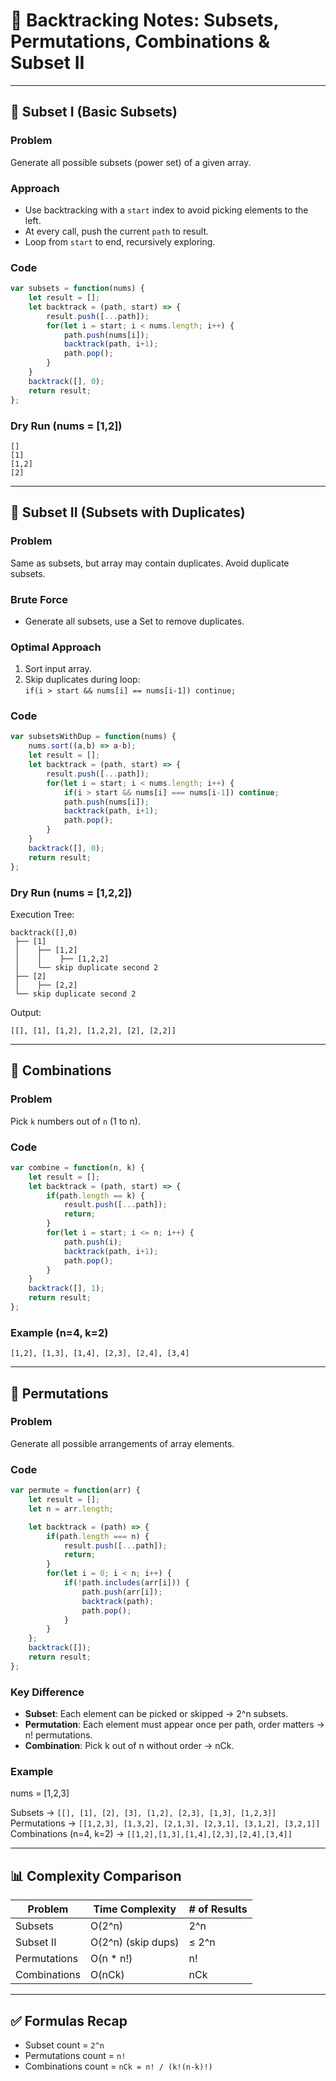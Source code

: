
# 📘 Backtracking Notes: Subsets, Permutations, Combinations & Subset II

---

## 🔹 Subset I (Basic Subsets)

### Problem
Generate all possible subsets (power set) of a given array.

### Approach
- Use backtracking with a `start` index to avoid picking elements to the left.
- At every call, push the current `path` to result.
- Loop from `start` to end, recursively exploring.

### Code
```js
var subsets = function(nums) {
    let result = [];
    let backtrack = (path, start) => {
        result.push([...path]);
        for(let i = start; i < nums.length; i++) {
            path.push(nums[i]);
            backtrack(path, i+1);
            path.pop();
        }
    }
    backtrack([], 0);
    return result;
};
```

### Dry Run (nums = [1,2])
```
[]
[1]
[1,2]
[2]
```

---

## 🔹 Subset II (Subsets with Duplicates)

### Problem
Same as subsets, but array may contain duplicates. Avoid duplicate subsets.

### Brute Force
- Generate all subsets, use a Set to remove duplicates.

### Optimal Approach
1. Sort input array.
2. Skip duplicates during loop:  
   `if(i > start && nums[i] == nums[i-1]) continue;`

### Code
```js
var subsetsWithDup = function(nums) {
    nums.sort((a,b) => a-b);
    let result = [];
    let backtrack = (path, start) => {
        result.push([...path]);
        for(let i = start; i < nums.length; i++) {
            if(i > start && nums[i] === nums[i-1]) continue;
            path.push(nums[i]);
            backtrack(path, i+1);
            path.pop();
        }
    }
    backtrack([], 0);
    return result;
};
```

### Dry Run (nums = [1,2,2])
Execution Tree:
```
backtrack([],0)
 ├── [1]
 │    ├── [1,2]
 │    │    ├── [1,2,2]
 │    └── skip duplicate second 2
 ├── [2]
 │    ├── [2,2]
 └── skip duplicate second 2
```

Output:
```
[[], [1], [1,2], [1,2,2], [2], [2,2]]
```

---

## 🔹 Combinations

### Problem
Pick `k` numbers out of `n` (1 to n).

### Code
```js
var combine = function(n, k) {
    let result = [];
    let backtrack = (path, start) => {
        if(path.length == k) {
            result.push([...path]);
            return;
        }
        for(let i = start; i <= n; i++) {
            path.push(i);
            backtrack(path, i+1);
            path.pop();
        }
    }
    backtrack([], 1);
    return result;
};
```

### Example (n=4, k=2)
```
[1,2], [1,3], [1,4], [2,3], [2,4], [3,4]
```

---

## 🔹 Permutations

### Problem
Generate all possible arrangements of array elements.

### Code
```js
var permute = function(arr) {
    let result = [];
    let n = arr.length;

    let backtrack = (path) => {
        if(path.length === n) {
            result.push([...path]);
            return;
        }
        for(let i = 0; i < n; i++) {
            if(!path.includes(arr[i])) {
                path.push(arr[i]);
                backtrack(path);
                path.pop();
            }
        }
    };
    backtrack([]);
    return result;
};
```

### Key Difference
- **Subset**: Each element can be picked or skipped → 2^n subsets.
- **Permutation**: Each element must appear once per path, order matters → n! permutations.
- **Combination**: Pick k out of n without order → nCk.

### Example
nums = [1,2,3]

Subsets → `[[], [1], [2], [3], [1,2], [2,3], [1,3], [1,2,3]]`  
Permutations → `[[1,2,3], [1,3,2], [2,1,3], [2,3,1], [3,1,2], [3,2,1]]`  
Combinations (n=4, k=2) → `[[1,2],[1,3],[1,4],[2,3],[2,4],[3,4]]`  

---

## 📊 Complexity Comparison

| Problem       | Time Complexity     | # of Results |
|---------------|---------------------|--------------|
| Subsets       | O(2^n)              | 2^n          |
| Subset II     | O(2^n) (skip dups)  | ≤ 2^n        |
| Permutations  | O(n * n!)           | n!           |
| Combinations  | O(nCk)              | nCk          |

---

## ✅ Formulas Recap
- Subset count = `2^n`
- Permutations count = `n!`
- Combinations count = `nCk = n! / (k!(n-k)!)`
